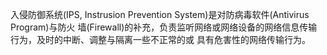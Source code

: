 入侵防御系统(IPS, Instrusion Prevention System)是对防病毒软件(Antivirus Program)与防火
墙(Firewall)的补充，负责监听网络或网络设备的网络信息传输行为，及时的中断、调整与隔离一些不正常的或
具有危害性的网络传输行为。
